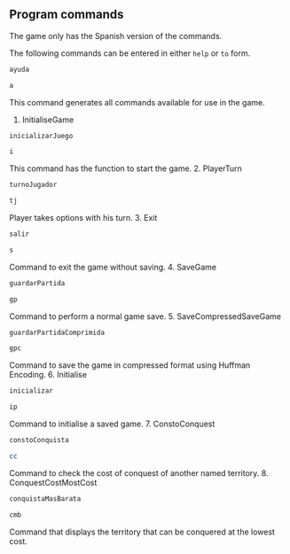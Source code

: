 ## Program commands
The game only has the Spanish version of the commands.

The following commands can be entered in either `help` or `to` form.
```sh
ayuda
```
```sh
a
```
This command generates all commands available for use in the game.
1. InitialiseGame
```sh
inicializarJuego
```
```sh
i
```
This command has the function to start the game.
2. PlayerTurn
```sh
turnoJugador
```
```sh
tj
```
Player takes options with his turn.
3. Exit
```sh
salir
```
```sh
s
```
Command to exit the game without saving.
4. SaveGame
```sh
guardarPartida
```
```sh
gp
```
Command to perform a normal game save.
5. SaveCompressedSaveGame
```sh
guardarPartidaComprimida
```
```sh
gpc
```
Command to save the game in compressed format using Huffman Encoding.
6. Initialise
```sh
inicializar
```
```sh
ip
```
Command to initialise a saved game.
7. ConstoConquest
```sh
constoConquista
```
```sh
cc
```
Command to check the cost of conquest of another named territory.
8. ConquestCostMostCost
```sh
conquistaMasBarata
```
```sh
cmb
```
Command that displays the territory that can be conquered at the lowest cost.